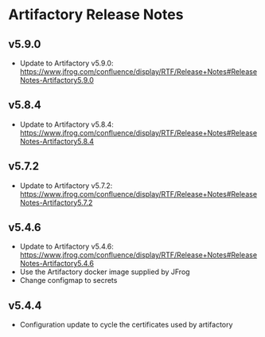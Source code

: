 # Artifactory Release Notes

## v5.9.0
- Update to Artifactory v5.9.0: https://www.jfrog.com/confluence/display/RTF/Release+Notes#ReleaseNotes-Artifactory5.9.0

## v5.8.4
- Update to Artifactory v5.8.4: https://www.jfrog.com/confluence/display/RTF/Release+Notes#ReleaseNotes-Artifactory5.8.4

## v5.7.2
- Update to Artifactory v5.7.2: https://www.jfrog.com/confluence/display/RTF/Release+Notes#ReleaseNotes-Artifactory5.7.2

## v5.4.6
- Update to Artifactory v5.4.6: https://www.jfrog.com/confluence/display/RTF/Release+Notes#ReleaseNotes-Artifactory5.4.6
- Use the Artifactory docker image supplied by JFrog
- Change configmap to secrets

## v5.4.4
- Configuration update to cycle the certificates used by artifactory
